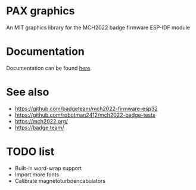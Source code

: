 # PAX graphics
An MIT graphics library for the MCH2022 badge firmware
ESP-IDF module

# Documentation
Documentation can be found [here](docs).

# See also
- https://github.com/badgeteam/mch2022-firmware-esp32
- https://github.com/robotman2412/mch2022-badge-tests
- https://mch2022.org/
- https://badge.team/

# TODO list
- Built-in word-wrap support
- Import more fonts
- Calibrate magnetoturboencabulators
